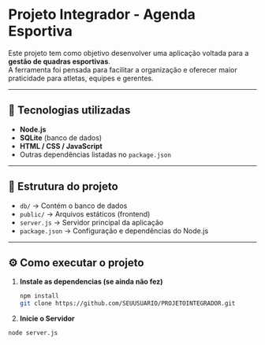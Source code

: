 # Projeto Integrador - Agenda Esportiva

Este projeto tem como objetivo desenvolver uma aplicação voltada para a **gestão de quadras esportivas**.  
A ferramenta foi pensada para facilitar a organização e oferecer maior praticidade para atletas, equipes e gerentes.

---

## 🚀 Tecnologias utilizadas
- **Node.js**
- **SQLite** (banco de dados)
- **HTML / CSS / JavaScript**
- Outras dependências listadas no `package.json`

---

## 📂 Estrutura do projeto
- `db/` → Contém o banco de dados
- `public/` → Arquivos estáticos (frontend)
- `server.js` → Servidor principal da aplicação
- `package.json` → Configuração e dependências do Node.js

---

## ⚙️ Como executar o projeto

1. **Instale as dependencias (se ainda não fez)**
   ```bash
   npm install
   git clone https://github.com/SEUUSUARIO/PROJETOINTEGRADOR.git

2. **Inicie o Servidor**
```sh
node server.js
